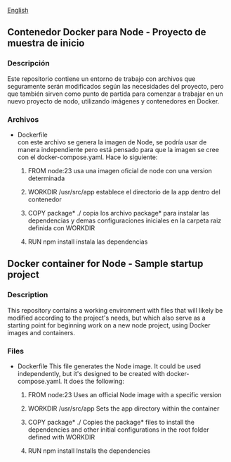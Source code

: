 [English](#english)    

## Contenedor Docker para Node - Proyecto de muestra de inicio 

### Descripción
Este repositorio contiene un entorno de trabajo con archivos que  seguramente serán modificados según las necesidades del proyecto, pero que también sirven como punto de partida para comenzar a trabajar en un nuevo proyecto de nodo, utilizando imágenes y contenedores en Docker.

### Archivos
- Dockerfile  
    con este archivo se genera la imagen de Node, se podría usar de manera independiente pero está pensado para que la imagen se cree con el docker-compose.yaml. Hace lo siguiente:
    1. FROM node:23
    usa una imagen oficial de node con una version determinada
    
    2. WORKDIR /usr/src/app
    establece el directorio de la app dentro del contenedor
    
    3. COPY package* ./
    copia los archivo package* para instalar las dependencias y demas configuraciones iniciales en la carpeta raiz definida con WORKDIR
    
    4. RUN npm install
    instala las dependencias


<a name="english"></a>
## Docker container for Node - Sample startup project

### Description
This repository contains a working environment with files that will likely be modified according to the project's needs, but which also serve as a starting point for beginning work on a new node project, using Docker images and containers.

### Files  
- Dockerfile
    This file generates the Node image. It could be used independently, but it's designed to be created with docker-compose.yaml. It does the following:
    1. FROM node:23
    Uses an official Node image with a specific version

    2. WORKDIR /usr/src/app
    Sets the app directory within the container

    3. COPY package* ./
    Copies the package* files to install the dependencies and other initial configurations in the root folder defined with WORKDIR

    4. RUN npm install
    Installs the dependencies

